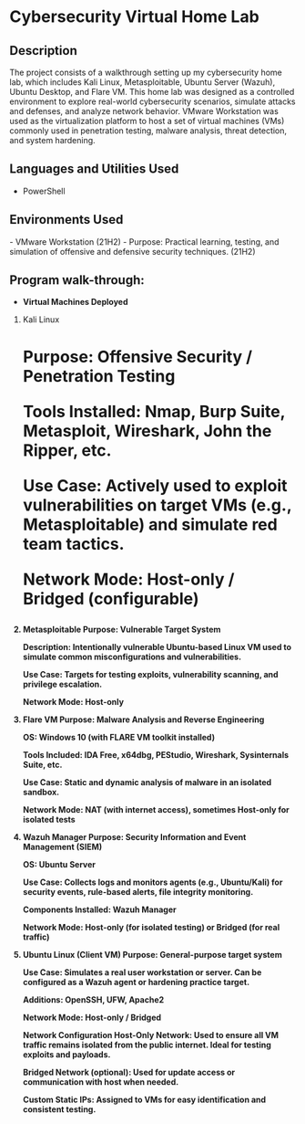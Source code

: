<h1>Cybersecurity Virtual Home Lab</h1>

<h2>Description</h2>
The project consists of a walkthrough setting up my cybersecurity home lab, which includes Kali Linux, Metasploitable, Ubuntu Server (Wazuh), Ubuntu Desktop, and Flare VM. This home lab was designed as a controlled environment to explore real-world cybersecurity scenarios, simulate attacks and defenses, and analyze network behavior. VMware Workstation was used as the virtualization platform to host a set of virtual machines (VMs) commonly used in penetration testing, malware analysis, threat detection, and system hardening.
<br />


<h2>Languages and Utilities Used</h2>

- PowerShell

<h2>Environments Used </h2>
- VMware Workstation (21H2)
- Purpose: Practical learning, testing, and simulation of offensive and defensive security techniques. (21H2)

<h2>Program walk-through:</h2>

- <b>Virtual Machines Deployed</b>
1. <h>Kali Linux<h1/>
       <b>Purpose:<b/> Offensive Security / Penetration Testing

      <b>Tools Installed:<b/> Nmap, Burp Suite, Metasploit, Wireshark, John the Ripper, etc.

      <b>Use Case:<b/> Actively used to exploit vulnerabilities on target VMs (e.g., Metasploitable) and simulate red team tactics.

      <b>Network Mode:<b/> Host-only / Bridged (configurable)

2. <b>Metasploitable<b/>
      <b>Purpose:<b/> Vulnerable Target System

      <b>Description:<b/> Intentionally vulnerable Ubuntu-based Linux VM used to simulate common misconfigurations and vulnerabilities.

      Use Case: Targets for testing exploits, vulnerability scanning, and privilege escalation.

      Network Mode: Host-only

3. Flare VM
   Purpose: Malware Analysis and Reverse Engineering

   OS: Windows 10 (with FLARE VM toolkit installed)

   Tools Included: IDA Free, x64dbg, PEStudio, Wireshark, Sysinternals Suite, etc.

   Use Case: Static and dynamic analysis of malware in an isolated sandbox.

   Network Mode: NAT (with internet access), sometimes Host-only for isolated tests

4. Wazuh Manager
   Purpose: Security Information and Event Management (SIEM)

   OS: Ubuntu Server

   Use Case: Collects logs and monitors agents (e.g., Ubuntu/Kali) for security events, rule-based alerts, file integrity monitoring.

   Components Installed: Wazuh Manager

   Network Mode: Host-only (for isolated testing) or Bridged (for real traffic)

5. Ubuntu Linux (Client VM)
   Purpose: General-purpose target system

   Use Case: Simulates a real user workstation or server. Can be configured as a Wazuh agent or hardening practice target.

   Additions: OpenSSH, UFW, Apache2

   Network Mode: Host-only / Bridged

   Network Configuration
   Host-Only Network: Used to ensure all VM traffic remains isolated from the public internet. Ideal for testing exploits and payloads.

   Bridged Network (optional): Used for update access or communication with host when needed.

   Custom Static IPs: Assigned to VMs for easy identification and consistent testing.



<!--
 ```diff
- text in red
+ text in green
! text in orange
# text in gray
@@ text in purple (and bold)@@
```
--!>
